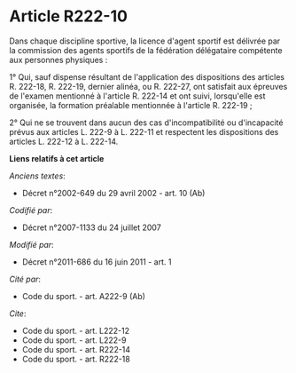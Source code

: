 # Article R222-10

Dans chaque discipline sportive, la licence d'agent sportif est délivrée par la commission des agents sportifs de la
fédération délégataire compétente aux personnes physiques : 

1° Qui, sauf dispense résultant de l'application des dispositions des articles R. 222-18, R. 222-19, dernier alinéa, ou R.
222-27, ont satisfait aux épreuves de l'examen mentionné à l'article R. 222-14 et ont suivi, lorsqu'elle est organisée, la
formation préalable mentionnée à l'article R. 222-19 ; 

2° Qui ne se trouvent dans aucun des cas d'incompatibilité ou d'incapacité prévus aux articles L. 222-9 à L. 222-11 et
respectent les dispositions des articles L. 222-12 à L. 222-14.

**Liens relatifs à cet article**

_Anciens textes_:

  - Décret n°2002-649 du 29 avril 2002 - art. 10 (Ab)

_Codifié par_:

  - Décret n°2007-1133 du 24 juillet 2007

_Modifié par_:

  - Décret n°2011-686 du 16 juin 2011 - art. 1

_Cité par_:

  - Code du sport. - art. A222-9 (Ab)

_Cite_:

  - Code du sport. - art. L222-12
  - Code du sport. - art. L222-9
  - Code du sport. - art. R222-14
  - Code du sport. - art. R222-18
